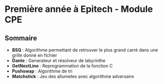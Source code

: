 # Première année à Epitech - Module CPE

## Sommaire

- **BSQ** : Algorithme permettant de retrouver le plus grand carré dans une grille donné en fichier
- **Dante** : Generateur et résolveur de labyrinthe
- **GetNextLine** : Reprogrammation de la fonction C
- **Pushswap** : Algorithme de tri
- **Matchstick** : Jeu des allumetes avec algorithme adversaire